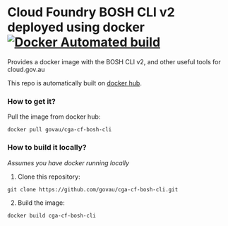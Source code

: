 # Cloud Foundry BOSH CLI v2 deployed using docker [![Docker Automated build](https://img.shields.io/docker/automated/govau/cga-cf-bosh-cli.svg?style=plastic)](https://hub.docker.com/r/govau/cga-cf-bosh-cli/)

Provides a docker image with the BOSH CLI v2, and other useful tools for cloud.gov.au

This repo is automatically built on [docker hub](https://hub.docker.com/r/govau/cga-cf-bosh-cli/).

### How to get it?

Pull the image from docker hub:

```
docker pull govau/cga-cf-bosh-cli
```

### How to build it locally?

*Assumes you have docker running locally*

1. Clone this repository:

```
git clone https://github.com/govau/cga-cf-bosh-cli.git
```

2. Build the image:

```
docker build cga-cf-bosh-cli
```
